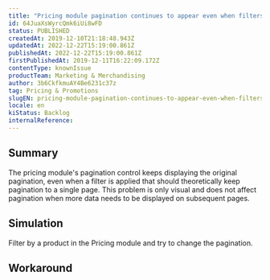 ```yaml
---
title: "Pricing module pagination continues to appear even when filters are applied"
id: 64JuaXsWyrcQmk6iUi8wFD
status: PUBLISHED
createdAt: 2019-12-10T21:18:48.943Z
updatedAt: 2022-12-22T15:19:00.861Z
publishedAt: 2022-12-22T15:19:00.861Z
firstPublishedAt: 2019-12-11T16:22:09.172Z
contentType: knownIssue
productTeam: Marketing & Merchandising
author: 3b6CkfkmuAY4Be6231c37z
tag: Pricing & Promotions
slugEN: pricing-module-pagination-continues-to-appear-even-when-filters-are-applied
locale: en
kiStatus: Backlog
internalReference: 
---
```


## Summary

The pricing module's pagination control keeps displaying the original pagination, even when a filter is applied that should theoretically keep pagination to a single page. This problem is only visual and does not affect pagination when more data needs to be displayed on subsequent pages.

## Simulation

Filter by a product in the Pricing module and try to change the pagination.

## Workaround



